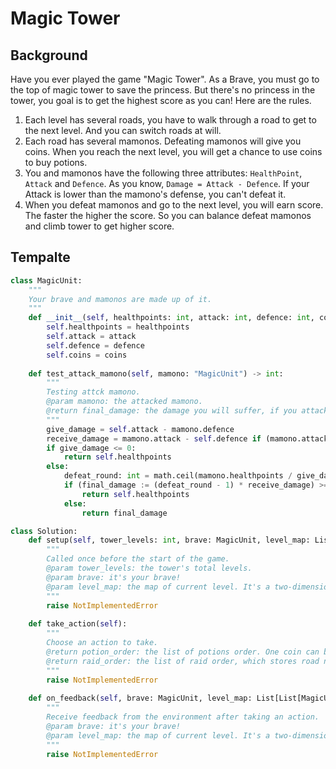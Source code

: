 # Magic Tower

## Background

Have you ever played the game "Magic Tower". As a Brave, you must go to the top of magic tower to save the princess. But there's no princess in the tower, you goal is to get the highest score as you can! Here are the rules.  
1. Each level has several roads, you have to walk through a road to get to the next level. And you can switch roads at will.
2. Each road has several mamonos. Defeating mamonos will give you coins. When you reach the next level, you will get a chance to use coins to buy potions.
3. You and mamonos have the following three attributes: `HealthPoint`, `Attack` and `Defence`. As you know, `Damage = Attack - Defence`. If your Attack is lower than the mamono's defense, you can't defeat it.
4. When you defeat mamonos and go to the next level, you will earn score. The faster the higher the score. So you can balance defeat mamonos and climb tower to get higher score.

## Tempalte

```python
class MagicUnit:
    """
    Your brave and mamonos are made up of it.
    """
    def __init__(self, healthpoints: int, attack: int, defence: int, coins: int) -> None:
        self.healthpoints = healthpoints
        self.attack = attack
        self.defence = defence
        self.coins = coins
    
    def test_attack_mamono(self, mamono: "MagicUnit") -> int:
        """
        Testing attck mamono.
        @param mamono: the attacked mamono.
        @return final_damage: the damage you will suffer, if you attack the mamono.
        """
        give_damage = self.attack - mamono.defence
        receive_damage = mamono.attack - self.defence if (mamono.attack - self.defence > 0) else 0
        if give_damage <= 0:
            return self.healthpoints
        else:
            defeat_round: int = math.ceil(mamono.healthpoints / give_damage)
            if (final_damage := (defeat_round - 1) * receive_damage) >= self.healthpoints:
                return self.healthpoints
            else:
                return final_damage

class Solution:
    def setup(self, tower_levels: int, brave: MagicUnit, level_map: List[List[MagicUnit]]) -> None:
        """
        Called once before the start of the game.
        @param tower_levels: the tower's total levels.
        @param brave: it's your brave!
        @param level_map: the map of current level. It's a two-dimensional array, which full of mamonos.
        """
        raise NotImplementedError
    
    def take_action(self):
        """
        Choose an action to take.
        @return potion_order: the list of potions order. One coin can buy 100 healthpoints, 1 attack or 1 defence. The list is [healthpoints, attack, defence].
        @return raid_order: the list of raid order, which stores road number(0, 1, 2, 3, ect). If num < 0 or num >= level_roads, we will ignore the action. If you donn't walk to the end of one of the road, you will die. Which means the number of choices for one of the roads must to be greater than n.
        """
        raise NotImplementedError
    
    def on_feedback(self, brave: MagicUnit, level_map: List[List[MagicUnit]]) -> None:
        """
        Receive feedback from the environment after taking an action.
        @param brave: it's your brave!
        @param level_map: the map of current level. It's a two-dimensional array, which full of mamonos.
        """
        raise NotImplementedError
```
